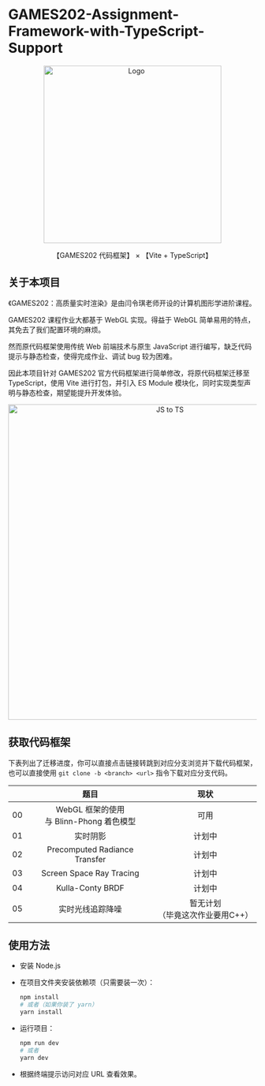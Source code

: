 # GAMES202-Assignment-Framework-with-TypeScript-Support

<div align="center">
  <img src="https://picx.zhimg.com/v2-41eb81c245376255947091608fcd4c91_1440w.jpg?source=172ae18b" alt="Logo" style="max-width: 100%; object-fit: cover; width: 360px;">
  <p align="center">
    【GAMES202 代码框架】 × 【Vite + TypeScript】
  </p>
</div>

## 关于本项目

《GAMES202：高质量实时渲染》是由闫令琪老师开设的计算机图形学进阶课程。

GAMES202 课程作业大都基于 WebGL 实现。得益于 WebGL 简单易用的特点，其免去了我们配置环境的麻烦。

然而原代码框架使用传统 Web 前端技术与原生 JavaScript 进行编写，缺乏代码提示与静态检查，使得完成作业、调试 bug 较为困难。

因此本项目针对 GAMES202 官方代码框架进行简单修改，将原代码框架迁移至 TypeScript，使用 Vite 进行打包，并引入 ES Module 模块化，同时实现类型声明与静态检查，期望能提升开发体验。

<div align="center">
  <img src="https://res.cloudinary.com/practicaldev/image/fetch/s--Sr-QUSUn--/c_imagga_scale,f_auto,fl_progressive,h_420,q_auto,w_1000/https://dev-to-uploads.s3.amazonaws.com/uploads/articles/1jf8itjh1lracaaola8c.png" alt="JS to TS" style="max-width: 100%; object-fit: cover; width: 640px;">
</div>

## 获取代码框架

下表列出了迁移进度，你可以直接点击链接转跳到对应分支浏览并下载代码框架，也可以直接使用 `git clone -b <branch> <url>` 指令下载对应分支代码。

|      |                    题目                     |                现状                 |
| :--: | :-----------------------------------------: | :---------------------------------: |
|  00  | WebGL 框架的使用<br>与 Blinn-Phong 着色模型 |                可用                 |
|  01  |                  实时阴影                   |               计划中                |
|  02  |        Precomputed Radiance Transfer        |               计划中                |
|  03  |          Screen Space Ray Tracing           |               计划中                |
|  04  |              Kulla-Conty BRDF               |               计划中                |
|  05  |              实时光线追踪降噪               | 暂无计划<br>（毕竟这次作业要用C++） |

## 使用方法

+ 安装 Node.js

+ 在项目文件夹安装依赖项（只需要装一次）：

  ```bash
  npm install
  # 或者（如果你装了 yarn）
  yarn install
  ```

+ 运行项目：

  ```bash
  npm run dev
  # 或者
  yarn dev
  ```

+ 根据终端提示访问对应 URL 查看效果。
